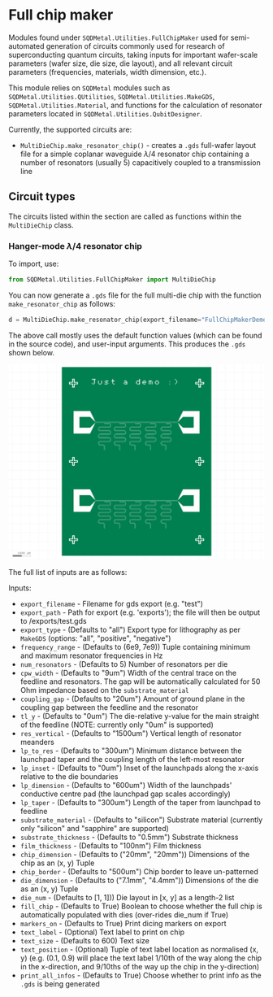 # Full chip maker

Modules found under `SQDMetal.Utilities.FullChipMaker` used for semi-automated generation of circuits commonly used for research of superconducting quantum circuits, taking inputs for important wafer-scale parameters (wafer size, die size, die layout), and all relevant circuit parameters (frequencies, materials, width dimension, etc.). 

This module relies on `SQDMetal` modules such as `SQDMetal.Utilities.QUtilities`, `SQDMetal.Utilities.MakeGDS`, `SQDMetal.Utilities.Material`, and functions for the calculation of resonator parameters located in `SQDMetal.Utilities.QubitDesigner`.

Currently, the supported circuits are:

- `MultiDieChip.make_resonator_chip()` - creates a `.gds` full-wafer layout file for a simple coplanar waveguide $\lambda/4$ resonator chip containing a number of resonators (usually 5) capacitively coupled to a transmission line


## Circuit types

The circuits listed within the section are called as functions within the `MultiDieChip` class.


### Hanger-mode $\lambda/4$ resonator chip

To import, use:
```python
from SQDMetal.Utilities.FullChipMaker import MultiDieChip
```

You can now generate a `.gds` file for the full multi-die chip with the function `make_resonator_chip` as follows:

```python
d = MultiDieChip.make_resonator_chip(export_filename="FullChipMakerDemo", export_path='gds_designs', cpw_width="25um",export_type="positive", text_label="Just a demo :)", chip_dimension=("8.4mm", "10.6mm"), text_size=400, text_position=(0.2, 0.9))
```

The above call mostly uses the default function values (which can be found in the source code), and user-input arguments. This produces the `.gds` shown below.

![Example output from the make_resonator_chip function in the MultiDieChip class.](FullChipMaker.png)

The full list of inputs are as follows:

Inputs:
- `export_filename` - Filename for gds export (e.g. "test")
- `export_path` - Path for export (e.g. 'exports'); the file will then be output to /exports/test.gds
- `export_type` - (Defaults to "all") Export type for lithography as per `MakeGDS` (options: "all", "positive", "negative")
- `frequency_range` - (Defaults to (6e9, 7e9)) Tuple containing minimum and maximum resonator frequencies in Hz
- `num_resonators` - (Defaults to 5) Number of resonators per die
- `cpw_width` - (Defaults to "9um") Width of the central trace on the feedline and resonators. The gap will be automatically calculated for 50 Ohm impedance based on the `substrate_material`
- `coupling_gap` - (Defaults to "20um") Amount of ground plane in the coupling gap between the feedline and the resonator
- `tl_y` - (Defaults to "0um") The die-relative y-value for the main straight of the feedline (NOTE: currently only "0um" is supported)
- `res_vertical` - (Defaults to "1500um") Vertical length of resonator meanders
- `lp_to_res` - (Defaults to "300um") Minimum distance between the launchpad taper and the coupling length of the left-most resonator
- `lp_inset` - (Defaults to "0um") Inset of the launchpads along the x-axis relative to the die boundaries
- `lp_dimension` - (Defaults to "600um") Width of the launchpads' conductive centre pad (the launchpad gap scales accordingly)
- `lp_taper` - (Defaults to "300um") Length of the taper from launchpad to feedline
- `substrate_material` - (Defaults to "silicon") Substrate material (currently only "silicon" and "sapphire" are supported)
- `substrate_thickness` - (Defaults to "0.5mm") Substrate thickness
- `film_thickness` - (Defaults to "100nm") Film thickness
- `chip_dimension` - (Defaults to ("20mm", "20mm")) Dimensions of the chip as an (x, y) Tuple
- `chip_border` - (Defaults to "500um") Chip border to leave un-patterned
- `die_dimension` - (Defaults to ("7.1mm", "4.4mm")) Dimensions of the die as an (x, y) Tuple
- `die_num` - (Defaults to [1, 1])) Die layout in [x, y] as a length-2 list
- `fill_chip` - (Defaults to True) Boolean to choose whether the full chip is automatically populated with dies (over-rides die_num if True)
- `markers_on` - (Defaults to True) Print dicing markers on export
- `text_label` - (Optional) Text label to print on chip
- `text_size` - (Defaults to 600) Text size
- `text_position` - (Optional) Tuple of text label location as normalised (x, y) (e.g. (0.1, 0.9) will place the text label 1/10th of the way along the chip in the x-direction, and 9/10ths of the way up the chip in the y-direction)
- `print_all_infos` - (Defaults to True) Choose whether to print info as the `.gds` is being generated



